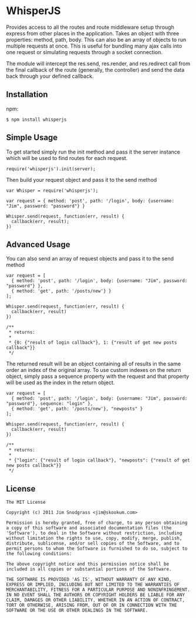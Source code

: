 # WhisperJS

  Provides access to all the routes and route middleware setup through express from other places in the application. Takes an object with three properties: method, path, body.  This can also be an array of objects to run multiple requests at once.  This is useful for bundling many ajax calls into one request or simulating requests through a socket connection.

  The module will intercept the res.send, res.render, and res.redirect call from the final callback of the route (generally, the controller) and send the data back through your defined callback.

## Installation

npm:

    $ npm install whisperjs

## Simple Usage

To get started simply run the init method and pass it the server instance which will be used to find routes for each request.
  
    require('whisperjs').init(server);

Then build your request object and pass it to the send method

    var Whisper = require('whisperjs');

    var request = { method: 'post', path: '/login', body: {username: "Jim", password: "password"} }

    Whisper.send(request, function(err, result) {
      callback(err, result);
    })

## Advanced Usage

You can also send an array of request objects and pass it to the send method

    var request = [
      { method: 'post', path: '/login', body: {username: "Jim", password: "password"} },
      { method: 'get', path: '/posts/new'} }
    ];

    Whisper.send(request, function(err, result) {
      callback(err, result)
    })

    /**
     * returns:
     * 
     * {0: {"result of login callback"}, 1: {"result of get new posts callback"}}
     */

The returned result will be an object containing all of results in the same order an index of the original array. To use custom indexes on the return object, simply pass a sequence property with the request and that property will be used as the index in the return object.

    var request = [
      { method: 'post', path: '/login', body: {username: "Jim", password: "password"}, sequence: "login" },
      { method: 'get', path: '/posts/new'}, "newposts" }
    ];
    
    Whisper.send(request, function(err, result) {
      callback(err, result)
    })

    /**
     * returns:
     * 
     * {"login": {"result of login callback"}, "newposts": {"result of get new posts callback"}}
     */


## License

    The MIT License

    Copyright (c) 2011 Jim Snodgrass <jim@skookum.com>

    Permission is hereby granted, free of charge, to any person obtaining
    a copy of this software and associated documentation files (the
    'Software'), to deal in the Software without restriction, including
    without limitation the rights to use, copy, modify, merge, publish,
    distribute, sublicense, and/or sell copies of the Software, and to
    permit persons to whom the Software is furnished to do so, subject to
    the following conditions:

    The above copyright notice and this permission notice shall be
    included in all copies or substantial portions of the Software.

    THE SOFTWARE IS PROVIDED 'AS IS', WITHOUT WARRANTY OF ANY KIND,
    EXPRESS OR IMPLIED, INCLUDING BUT NOT LIMITED TO THE WARRANTIES OF
    MERCHANTABILITY, FITNESS FOR A PARTICULAR PURPOSE AND NONINFRINGEMENT.
    IN NO EVENT SHALL THE AUTHORS OR COPYRIGHT HOLDERS BE LIABLE FOR ANY
    CLAIM, DAMAGES OR OTHER LIABILITY, WHETHER IN AN ACTION OF CONTRACT,
    TORT OR OTHERWISE, ARISING FROM, OUT OF OR IN CONNECTION WITH THE
    SOFTWARE OR THE USE OR OTHER DEALINGS IN THE SOFTWARE.
